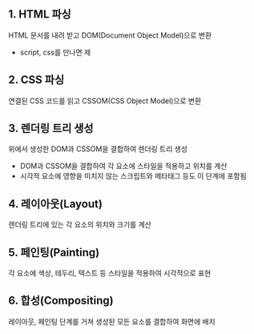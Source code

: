 ## 1. HTML 파싱

HTML 문서를 내려 받고 DOM(Document Object Model)으로 변환

- script, css를 만나면 제

## 2. CSS 파싱

연결된 CSS 코드를 읽고 CSSOM(CSS Object Model)으로 변환

## 3. 렌더링 트리 생성

위에서 생성한 DOM과 CSSOM을 결합하여 렌더링 트리 생성

- DOM과 CSSOM을 결합하여 각 요소에 스타일을 적용하고 위치를 계산
- 시각적 요소에 영향을 미치지 않는 스크립트와 메타태그 등도 이 단계에 포함됨

## 4. 레이아웃(Layout)

렌더링 트리에 있는 각 요소의 위치와 크기를 계산

## 5. 페인팅(Painting)

각 요소에 색상, 테두리, 텍스트 등 스타일을 적용하여 시각적으로 표현

## 6. 합성(Compositing)

레이아웃, 페인팅 단계를 거쳐 생성된 모든 요소를 결합하여 화면에 배치
